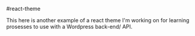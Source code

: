 #react-theme

This here is another example of a react theme I'm working on for learning prosesses to use with a Wordpress back-end/ API.